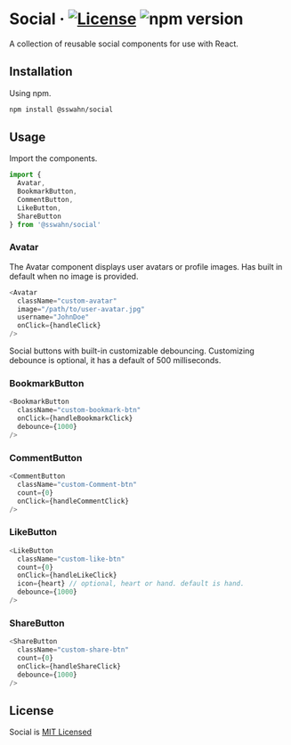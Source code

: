 # Social · [![License](https://img.shields.io/badge/License-MIT-blue.svg)](https://github.com/sswahn/social/blob/main/LICENSE) ![npm version](https://img.shields.io/npm/v/@sswahn/social)

A collection of reusable social components for use with React.  

## Installation

Using npm.
```bash
npm install @sswahn/social
```  

## Usage
Import the components.
```javascript
import {
  Avatar,
  BookmarkButton,
  CommentButton,
  LikeButton,
  ShareButton
} from '@sswahn/social'
```

### Avatar
The Avatar component displays user avatars or profile images. Has built in default when no image is provided.
```javascript
<Avatar
  className="custom-avatar"
  image="/path/to/user-avatar.jpg"
  username="JohnDoe"
  onClick={handleClick}
/>
```  

Social buttons with built-in customizable debouncing. Customizing debounce is optional, it has a default of 500 milliseconds.

### BookmarkButton
```javascript
<BookmarkButton
  className="custom-bookmark-btn"
  onClick={handleBookmarkClick}
  debounce={1000}
/>
```  

### CommentButton
```javascript
<CommentButton
  className="custom-Comment-btn"
  count={0}
  onClick={handleCommentClick}
/>
```  

### LikeButton

```javascript
<LikeButton
  className="custom-like-btn"
  count={0}
  onClick={handleLikeClick}
  icon={heart} // optional, heart or hand. default is hand.
  debounce={1000}
/>
```  

### ShareButton
```javascript
<ShareButton
  className="custom-share-btn"
  count={0}
  onClick={handleShareClick}
  debounce={1000} 
/>
```

## License
Social is [MIT Licensed](https://github.com/sswahn/social/blob/main/LICENSE)
